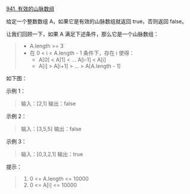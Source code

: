[941. 有效的山脉数组](https://leetcode-cn.com/problems/valid-mountain-array/)

给定一个整数数组 A，如果它是有效的山脉数组就返回 true，否则返回 false。

让我们回顾一下，如果 A 满足下述条件，那么它是一个山脉数组：

> * A.length >= 3
> * 在 0 < i < A.length - 1 条件下，存在 i 使得： 
>    * A[0] < A[1] < ... A[i-1] < A[i] 
>    * A[i] > A[i+1] > ... > A[A.length - 1]

如下图：

[](./2.png)

示例 1：

> 输入：[2,1]
> 输出：false

示例 2：

> 输入：[3,5,5]
输出：false

示例 3：

>输入：[0,3,2,1]
输出：true

提示：

> 1.    0 <= A.length <= 10000
> 2.    0 <= A[i] <= 10000 
